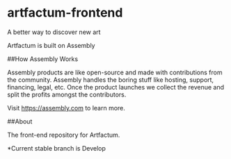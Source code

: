 artfactum-frontend
================== 
A better way to discover new art

Artfactum is built on Assembly

##How Assembly Works

Assembly products are like open-source and made with contributions from the community. Assembly handles the boring stuff like hosting, support, financing, legal, etc. Once the product launches we collect the revenue and split the profits amongst the contributors.

Visit https://assembly.com to learn more.

##About

The front-end repository for Artfactum.

*Current stable branch is Develop

